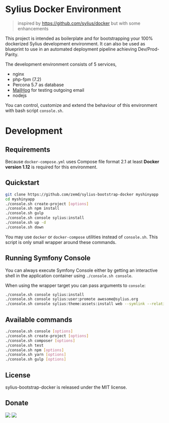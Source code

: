# Sylius Docker Environment

> inspired by https://github.com/sylius/docker but with some enhancements

This project is intended as boilerplate and for bootstrapping your 100% dockerized Sylius development environment. It can 
also be used as blueprint to use in an automated deployment pipeline achieving Dev/Prod-Parity.

The development environment consists of 5 services,

  * nginx 
  * php-fpm (7.2)
  * Percona 5.7 as database
  * [MailHog](https://github.com/mailhog/MailHog) for testing outgoing email
  * nodejs

You can control, customize and extend the behaviour of this environment with bash script `console.sh`.

# Development

## Requirements

Because ``docker-compose.yml`` uses Compose file format 2.1 at least **Docker version 1.12** is required for this environment.

## Quickstart

```bash
git clone https://github.com/zemd/sylius-bootstrap-docker myshinyapp
cd myshinyapp
./console.sh create-project [options]
./console.sh npm install
./console.sh gulp
./console.sh console sylius:install
./console.sh up -d
./console.sh down
```

You may use `docker` or `docker-compose` utilities instead of `console.sh`. This script is only small wrapper around these commands.

## Running Symfony Console

You can always execute Symfony Console either by getting an interactive shell in the application container using ``./console.sh console``.

When using the wrapper target you can pass arguments to ``console``:

```bash
./console.sh console sylius:install
./console.sh console sylius:user:promote awesome@sylius.org
./console.sh console sylius:theme:assets:install web --symlink --relative
```

## Available commands

```bash
./console.sh console [options]
./console.sh create-project [options]
./console.sh composer [options]
./console.sh test
./console.sh npm [options]
./console.sh yarn [options]
./console.sh gulp [options]
```

## License

sylius-bootstrap-docker is released under the MIT license.

## Donate

[![](https://img.shields.io/badge/patreon-donate-yellow.svg)](https://www.patreon.com/red_rabbit)
[![](https://img.shields.io/badge/flattr-donate-yellow.svg)](https://flattr.com/profile/red_rabbit)


